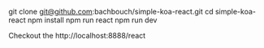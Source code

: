 git clone git@github.com:bachbouch/simple-koa-react.git
cd simple-koa-react
npm install
npm run react
npm run dev


Checkout the http://localhost:8888/react